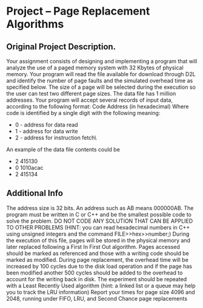 # Project – Page Replacement Algorithms
## Original Project Description.
  Your assignment consists of designing and implementing a program that will analyze the use of a paged 
  memory system with 32 Kbytes of physical memory. Your program will read the file available for download 
  through D2L and identify the number of page faults and the simulated overhead time as specified below. 
  The size of a page will be selected during the execution so the user can test two different page sizes. The 
  data file has 1 million addresses. Your program will accept several records of input data, according to the 
  following format:
Code Address (in hexadecimal) 
Where code is identified by a single digit with the following meaning:
  - 0 - address for data read
  - 1 - address for data write
  - 2 - address for instruction fetch\
 
An example of the data file contents could be 
  - 2 415130
  - 0 1010acac
  - 2 415134
  
## Additional Info
  The address size is 32 bits. An address such as AB means 000000AB. The program must be written in C or 
  C++ and be the smallest possible code to solve the problem. DO NOT CODE ANY SOLUTION THAT 
  CAN BE APPLIED TO OTHER PROBLEMS (HINT: you can read hexadecimal numbers in C++ using 
  unsigned integers and the command FILE>>hex>>number;)
  During the execution of this file, pages will be stored in the physical memory and later replaced following 
  a First In First Out algorithm. Pages accessed should be marked as referenced and those with a writing code 
  should be marked as modified. During page replacement, the overhead time will be increased by 100 cycles 
  due to the disk load operation and if the page has been modified another 500 cycles should be added to the 
  overhead to account for the writing back in disk. The experiment should be repeated with a Least Recently 
  Used algorithm (hint: a linked list or a queue may help you to track the LRU information)
  Report your times for page size 4096 and 2048, running under FIFO, LRU, and Second Chance page replacements
